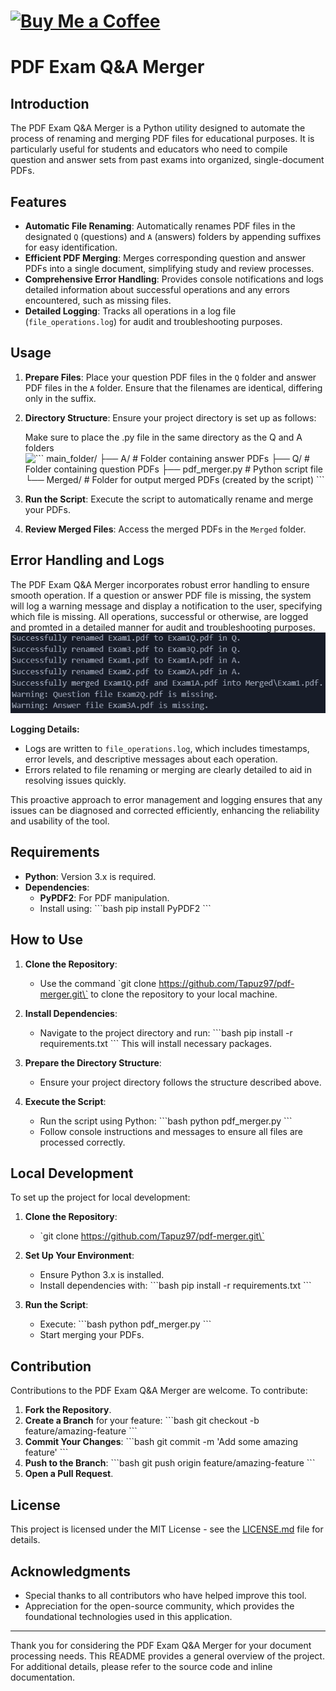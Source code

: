 # [![Buy Me a Coffee](https://i.imgur.com/rlatSuk.png)](https://www.buymeacoffee.com/galmitrani1)
# PDF Exam Q&A Merger

## Introduction

The PDF Exam Q&A Merger is a Python utility designed to automate the process of renaming and merging PDF files for educational purposes. It is particularly useful for students and educators who need to compile question and answer sets from past exams into organized, single-document PDFs.

## Features

- **Automatic File Renaming**: Automatically renames PDF files in the designated `Q` (questions) and `A` (answers) folders by appending suffixes for easy identification.
- **Efficient PDF Merging**: Merges corresponding question and answer PDFs into a single document, simplifying study and review processes.
- **Comprehensive Error Handling**: Provides console notifications and logs detailed information about successful operations and any errors encountered, such as missing files.
- **Detailed Logging**: Tracks all operations in a log file (`file_operations.log`) for audit and troubleshooting purposes.

## Usage

1. **Prepare Files**: Place your question PDF files in the `Q` folder and answer PDF files in the `A` folder. Ensure that the filenames are identical, differing only in the suffix.

2. **Directory Structure**:
   Ensure your project directory is set up as follows:






   Make sure to place the .py file in the same directory as the Q and A folders
   ![\`\`\`
   main_folder/
   ├── A/          # Folder containing answer PDFs
   ├── Q/          # Folder containing question PDFs
   ├── pdf_merger.py # Python script file
   └── Merged/    # Folder for output merged PDFs (created by the script)
   \`\`\`](File_structure.png)

4. **Run the Script**: Execute the script to automatically rename and merge your PDFs.

5. **Review Merged Files**: Access the merged PDFs in the `Merged` folder.

## Error Handling and Logs

The PDF Exam Q&A Merger incorporates robust error handling to ensure smooth operation.
If a question or answer PDF file is missing, the system will log a warning message and display a notification to the user, specifying which file is missing.
All operations, successful or otherwise, are logged and promted in a detailed manner for audit and troubleshooting purposes.
![Example_log](Error_example.png)

**Logging Details:**
- Logs are written to `file_operations.log`, which includes timestamps, error levels, and descriptive messages about each operation.
- Errors related to file renaming or merging are clearly detailed to aid in resolving issues quickly.

This proactive approach to error management and logging ensures that any issues can be diagnosed and corrected efficiently, enhancing the reliability and usability of the tool.

## Requirements

- **Python**: Version 3.x is required.
- **Dependencies**:
  - **PyPDF2**: For PDF manipulation.
  - Install using: 
    \`\`\`bash
    pip install PyPDF2
    \`\`\`

## How to Use

1. **Clone the Repository**:
   - Use the command \`git clone https://github.com/Tapuz97/pdf-merger.git\` to clone the repository to your local machine.

2. **Install Dependencies**:
   - Navigate to the project directory and run:
     \`\`\`bash
     pip install -r requirements.txt
     \`\`\`
     This will install necessary packages.

3. **Prepare the Directory Structure**:
   - Ensure your project directory follows the structure described above.

4. **Execute the Script**:
   - Run the script using Python:
     \`\`\`bash
     python pdf_merger.py
     \`\`\`
   - Follow console instructions and messages to ensure all files are processed correctly.

## Local Development

To set up the project for local development:

1. **Clone the Repository**:
   - \`git clone https://github.com/Tapuz97/pdf-merger.git\`

2. **Set Up Your Environment**:
   - Ensure Python 3.x is installed.
   - Install dependencies with:
     \`\`\`bash
     pip install -r requirements.txt
     \`\`\`

3. **Run the Script**:
   - Execute:
     \`\`\`bash
     python pdf_merger.py
     \`\`\`
   - Start merging your PDFs.

## Contribution

Contributions to the PDF Exam Q&A Merger are welcome. To contribute:

1. **Fork the Repository**.
2. **Create a Branch** for your feature:
   \`\`\`bash
   git checkout -b feature/amazing-feature
   \`\`\`
3. **Commit Your Changes**:
   \`\`\`bash
   git commit -m 'Add some amazing feature'
   \`\`\`
4. **Push to the Branch**:
   \`\`\`bash
   git push origin feature/amazing-feature
   \`\`\`
5. **Open a Pull Request**.

## License

This project is licensed under the MIT License - see the [LICENSE.md](LICENSE) file for details.

## Acknowledgments

- Special thanks to all contributors who have helped improve this tool.
- Appreciation for the open-source community, which provides the foundational technologies used in this application.

---

Thank you for considering the PDF Exam Q&A Merger for your document processing needs. This README provides a general overview of the project. For additional details, please refer to the source code and inline documentation.
